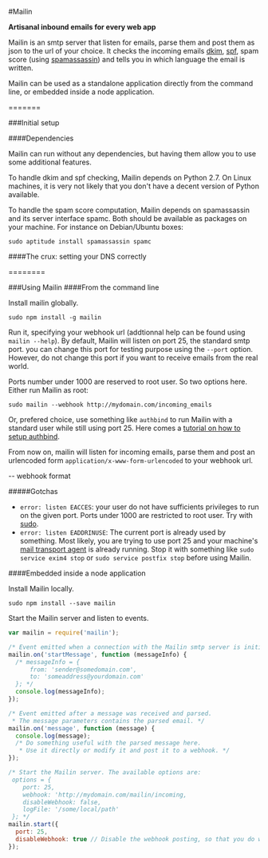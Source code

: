 #Mailin

__Artisanal inbound emails for every web app__

Mailin is an smtp server that listen for emails, parse them and post them as json to the url of your choice.
It checks the incoming emails [dkim](http://en.wikipedia.org/wiki/DomainKeys_Identified_Mail), [spf](http://en.wikipedia.org/wiki/Sender_Policy_Framework), spam score (using [spamassassin](http://spamassassin.apache.org/)) and tells you in which language the email is written.

Mailin can be used as a standalone application directly from the command line, or embedded inside a node application.

=======

###Initial setup

####Dependencies

Mailin can run without any dependencies, but having them allow you to use some additional features.

To handle dkim and spf checking, Mailin depends on Python 2.7. On Linux machines, it is very not likely that you don't have a decent version of Python available.

To handle the spam score computation, Mailin depends on spamassassin and its server interface spamc. Both should be available as packages on your machine. For instance on Debian/Ubuntu boxes:
```
sudo aptitude install spamassassin spamc
```

####The crux: setting your DNS correctly

========

###Using Mailin
####From the command line

Install mailin globally.

```
sudo npm install -g mailin
```

Run it, specifying your webhook url (addtionnal help can be found using ```mailin --help```). By default, Mailin will listen on port 25, the standard smtp port. you can change this port for testing purpose using the ```--port``` option. However, do not change this port if you want to receive emails from the real world.

Ports number under 1000 are reserved to root user. So two options here. Either run Mailin as root:
```
sudo mailin --webhook http://mydomain.com/incoming_emails
```
Or, prefered choice, use something like ```authbind``` to run Mailin with a standard user while still using port 25.
Here comes a [tutorial on how to setup authbind](http://respectthecode.tumblr.com/post/16461876216/using-authbind-to-run-node-js-on-port-80-with-dreamhost).

From now on, mailin will listen for incoming emails, parse them and post an urlencoded form ```application/x-www-form-urlencoded``` to your webhook url.

-- webhook format

#####Gotchas
* ```error: listen EACCES```: your user do not have sufficients privileges to run on the given port. Ports under 1000 are restricted to root user. Try with [sudo](http://xkcd.com/149/).
* ```error: listen EADDRINUSE```: The current port is already used by something. Most likely, you are trying to use port 25 and your machine's [mail transport agent](http://en.wikipedia.org/wiki/Message_transfer_agent) is already running. Stop it with something like ```sudo service exim4 stop``` or ```sudo service postfix stop``` before using Mailin.

####Embedded inside a node application

Install Mailin locally.

```
sudo npm install --save mailin
```

Start the Mailin server and listen to events.

```javascript
var mailin = require('mailin');

/* Event emitted when a connection with the Mailin smtp server is initiated. */
mailin.on('startMessage', function (messageInfo) {
  /* messageInfo = {
      from: 'sender@somedomain.com',
      to: 'someaddress@yourdomain.com'
  }; */
  console.log(messageInfo);
});

/* Event emitted after a message was received and parsed.
 * The message parameters contains the parsed email. */
mailin.on('message', function (message) {
  console.log(message);
  /* Do something useful with the parsed message here.
   * Use it directly or modify it and post it to a webhook. */
});

/* Start the Mailin server. The available options are: 
 options = {
    port: 25,
    webhook: 'http://mydomain.com/mailin/incoming,
    disableWebhook: false,
    logFile: '/some/local/path'
 }; */
mailin.start({
  port: 25,
  disableWebhook: true // Disable the webhook posting, so that you do what you want with the parsed message.
});

```
